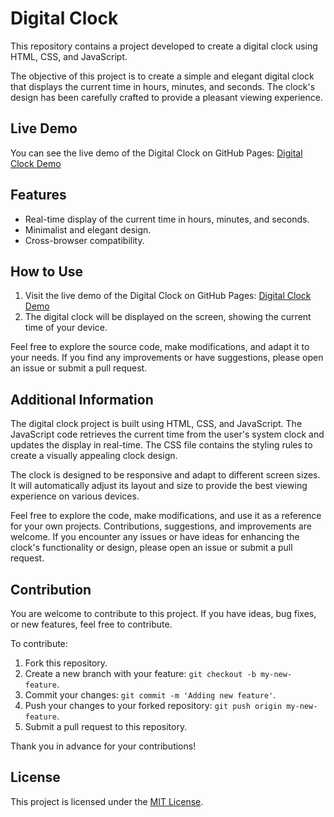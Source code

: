 # Digital Clock

This repository contains a project developed to create a digital clock using HTML, CSS, and JavaScript.

The objective of this project is to create a simple and elegant digital clock that displays the current time in hours, minutes, and seconds. The clock's design has been carefully crafted to provide a pleasant viewing experience.

## Live Demo

You can see the live demo of the Digital Clock on GitHub Pages: [Digital Clock Demo](https://zsskayr0.github.io/digital-clock/)

## Features

- Real-time display of the current time in hours, minutes, and seconds.
- Minimalist and elegant design.
- Cross-browser compatibility.

## How to Use

1. Visit the live demo of the Digital Clock on GitHub Pages: [Digital Clock Demo](https://zsskayr0.github.io/digital-clock/)
2. The digital clock will be displayed on the screen, showing the current time of your device.

Feel free to explore the source code, make modifications, and adapt it to your needs. If you find any improvements or have suggestions, please open an issue or submit a pull request.

## Additional Information

The digital clock project is built using HTML, CSS, and JavaScript. The JavaScript code retrieves the current time from the user's system clock and updates the display in real-time. The CSS file contains the styling rules to create a visually appealing clock design.

The clock is designed to be responsive and adapt to different screen sizes. It will automatically adjust its layout and size to provide the best viewing experience on various devices.

Feel free to explore the code, make modifications, and use it as a reference for your own projects. Contributions, suggestions, and improvements are welcome. If you encounter any issues or have ideas for enhancing the clock's functionality or design, please open an issue or submit a pull request.

## Contribution

You are welcome to contribute to this project. If you have ideas, bug fixes, or new features, feel free to contribute.

To contribute:

1. Fork this repository.
2. Create a new branch with your feature: `git checkout -b my-new-feature`.
3. Commit your changes: `git commit -m 'Adding new feature'`.
4. Push your changes to your forked repository: `git push origin my-new-feature`.
5. Submit a pull request to this repository.

Thank you in advance for your contributions!

## License

This project is licensed under the [MIT License](LICENSE).
